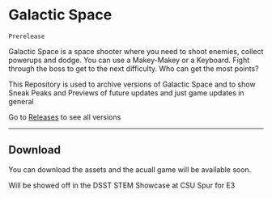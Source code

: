 # Galactic Space

`Prerelease`

Galactic Space is a space shooter where you need to shoot enemies, collect powerups and dodge. You can use a Makey-Makey or a Keyboard. Fight through the boss to get to the next difficulty. Who can get the most points?

This Repository is used to archive versions of Galactic Space and to show Sneak Peaks and Previews of future updates and just game updates in general

Go to [Releases](https://github.com/Gh053d413x/Galactic_Space/releases/) to see all versions 

---
## Download
You can download the assets and the acuall game will be available soon.

Will be showed off in the DSST STEM Showcase at CSU Spur for E3
